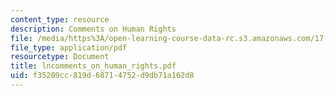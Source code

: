 ```yaml
---
content_type: resource
description: Comments on Human Rights
file: /media/https%3A/open-learning-course-data-rc.s3.amazonaws.com/17-000j-political-philosophy-global-justice-spring-2003/f35209cc819d68714752d9db71a162d8_lncomments_on_human_rights.pdf
file_type: application/pdf
resourcetype: Document
title: lncomments_on_human_rights.pdf
uid: f35209cc-819d-6871-4752-d9db71a162d8
---
```


